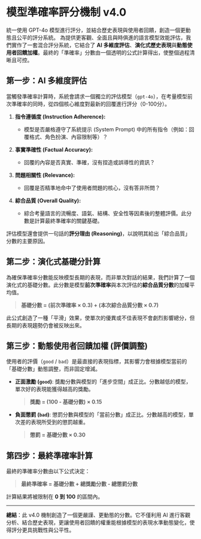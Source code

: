 # 模型準確率評分機制 v4.0

統一使用 GPT-4o 模型進行評分，並結合歷史表現與使用者回饋，創造一個更動態且公平的評分系統。
為提供更客觀、全面且與時俱進的語言模型效能評估，我們實作了一套混合評分系統，它結合了 **AI 多維度評估**、**演化式歷史表現**與**動態使用者回饋加權**。最終的「準確率」分數由一個透明的公式計算得出，使整個過程清晰且可控。

## 第一步：AI 多維度評估

當觸發準確率計算時，系統會請求一個獨立的評估模型（`gpt-4o`），在考量模型前次準確率的同時，從四個核心維度對最新的回覆進行評分（0-100分）。

1.  **指令遵循度 (Instruction Adherence):**
    *   模型是否嚴格遵守了系統提示 (System Prompt) 中的所有指令（例如：回覆格式、角色扮演、內容限制等）？

2.  **事實準確性 (Factual Accuracy):**
    *   回覆的內容是否真實、準確，沒有捏造或誤導性的資訊？

3.  **問題相關性 (Relevance):**
    *   回覆是否精準地命中了使用者問題的核心，沒有答非所問？

4.  **綜合品質 (Overall Quality):**
    *   綜合考量語言的流暢度、語氣、結構、安全性等因素後的整體評價。此分數是計算最終準確率的關鍵基礎。

評估模型還會提供一句話的**評分理由 (Reasoning)**，以說明其給出「綜合品質」分數的主要原因。

## 第二步：演化式基礎分計算

為確保準確率分數能反映模型長期的表現，而非單次對話的結果，我們計算了一個演化式的基礎分數。此分數是模型**前次準確率**與本次評估的**綜合品質分數**的加權平均值。

> **基礎分數 = (前次準確率 × 0.3) + (本次綜合品質分數 × 0.7)**

此公式創造了一種「平滑」效果，使單次的優異或不佳表現不會劇烈影響總分，但長期的表現趨勢仍會被反映出來。

## 第三步：動態使用者回饋加權 (評價調整)

使用者的評價（`good` / `bad`）是最直接的表現指標，其影響力會根據模型當前的「基礎分數」動態調整，而非固定增減。

*   **正面激勵 (`good`)**: 獎勵分數與模型的「進步空間」成正比。分數越低的模型，單次好的表現能獲得越高的獎勵。
    > **獎勵 = (100 - 基礎分數) × 0.15**

*   **負面懲罰 (`bad`)**: 懲罰分數與模型的「當前分數」成正比。分數越高的模型，單次差的表現所受到的懲罰越重。
    > **懲罰 = 基礎分數 × 0.30**

## 第四步：最終準確率計算

最終的準確率分數由以下公式決定：

> **最終準確率 = 基礎分數 + 總獎勵分數 - 總懲罰分數**

計算結果將被限制在 **0 到 100** 的區間內。

---

**總結**：此 v4.0 機制創造了一個更嚴謹、更動態的分數。它不僅利用 AI 進行客觀分析、結合歷史表現，更讓使用者回饋的權重能根據模型的表現水準動態變化，使得評分更具挑戰性與公平性。
